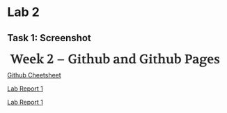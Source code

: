 # Lab 2

## Task 1: Screenshot 
![Image](photo/Week2.png)
[Github Cheetsheet](https://commonmark.org/help)

[Lab Report 1](lab-report-1-week-2.html)

[Lab Report 1](https://anhbch.github.io/cse15l-lab-reports/lab-report-1-week-2.html)
